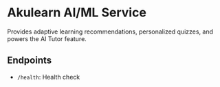 # Akulearn AI/ML Service

Provides adaptive learning recommendations, personalized quizzes, and powers the AI Tutor feature.

## Endpoints
- `/health`: Health check
